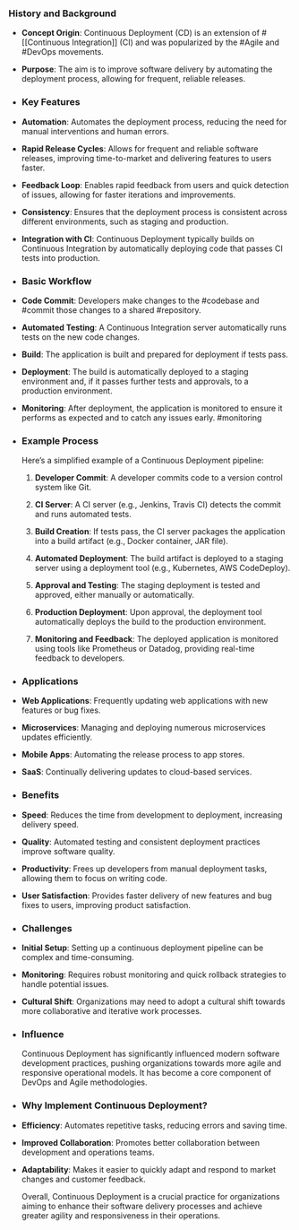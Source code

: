 ### **History and Background**
- **Concept Origin**: Continuous Deployment (CD) is an extension of #[[Continuous Integration]] (CI) and was popularized by the #Agile and #DevOps movements.
- **Purpose**: The aim is to improve software delivery by automating the deployment process, allowing for frequent, reliable releases.
- ### **Key Features**
- **Automation**: Automates the deployment process, reducing the need for manual interventions and human errors.
- **Rapid Release Cycles**: Allows for frequent and reliable software releases, improving time-to-market and delivering features to users faster.
- **Feedback Loop**: Enables rapid feedback from users and quick detection of issues, allowing for faster iterations and improvements.
- **Consistency**: Ensures that the deployment process is consistent across different environments, such as staging and production.
- **Integration with CI**: Continuous Deployment typically builds on Continuous Integration by automatically deploying code that passes CI tests into production.
- ### **Basic Workflow**
- **Code Commit**: Developers make changes to the #codebase and #commit those changes to a shared #repository.
- **Automated Testing**: A Continuous Integration server automatically runs tests on the new code changes.
- **Build**: The application is built and prepared for deployment if tests pass.
- **Deployment**: The build is automatically deployed to a staging environment and, if it passes further tests and approvals, to a production environment.
- **Monitoring**: After deployment, the application is monitored to ensure it performs as expected and to catch any issues early. #monitoring
- ### **Example Process**
  
  Here’s a simplified example of a Continuous Deployment pipeline:
  
  1. **Developer Commit**: A developer commits code to a version control system like Git.
  
  2. **CI Server**: A CI server (e.g., Jenkins, Travis CI) detects the commit and runs automated tests.
  
  3. **Build Creation**: If tests pass, the CI server packages the application into a build artifact (e.g., Docker container, JAR file).
  
  4. **Automated Deployment**: The build artifact is deployed to a staging server using a deployment tool (e.g., Kubernetes, AWS CodeDeploy).
  
  5. **Approval and Testing**: The staging deployment is tested and approved, either manually or automatically.
  
  6. **Production Deployment**: Upon approval, the deployment tool automatically deploys the build to the production environment.
  
  7. **Monitoring and Feedback**: The deployed application is monitored using tools like Prometheus or Datadog, providing real-time feedback to developers.
- ### **Applications**
- **Web Applications**: Frequently updating web applications with new features or bug fixes.
- **Microservices**: Managing and deploying numerous microservices updates efficiently.
- **Mobile Apps**: Automating the release process to app stores.
- **SaaS**: Continually delivering updates to cloud-based services.
- ### **Benefits**
- **Speed**: Reduces the time from development to deployment, increasing delivery speed.
- **Quality**: Automated testing and consistent deployment practices improve software quality.
- **Productivity**: Frees up developers from manual deployment tasks, allowing them to focus on writing code.
- **User Satisfaction**: Provides faster delivery of new features and bug fixes to users, improving product satisfaction.
- ### **Challenges**
- **Initial Setup**: Setting up a continuous deployment pipeline can be complex and time-consuming.
- **Monitoring**: Requires robust monitoring and quick rollback strategies to handle potential issues.
- **Cultural Shift**: Organizations may need to adopt a cultural shift towards more collaborative and iterative work processes.
- ### **Influence**
  
  Continuous Deployment has significantly influenced modern software development practices, pushing organizations towards more agile and responsive operational models. It has become a core component of DevOps and Agile methodologies.
- ### **Why Implement Continuous Deployment?**
- **Efficiency**: Automates repetitive tasks, reducing errors and saving time.
- **Improved Collaboration**: Promotes better collaboration between development and operations teams.
- **Adaptability**: Makes it easier to quickly adapt and respond to market changes and customer feedback.
  
  Overall, Continuous Deployment is a crucial practice for organizations aiming to enhance their software delivery processes and achieve greater agility and responsiveness in their operations.